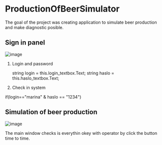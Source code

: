 # ProductionOfBeerSimulator
The goal of the project was creating application to simulate beer production and make diagnostic posible.

## Sign in panel

![image](https://user-images.githubusercontent.com/100734139/224116561-58b42264-cfd3-4666-9804-85f43644ad63.png)

1) Login and password

   string login = this.login_textbox.Text;
   string haslo = this.haslo_textbox.Text;

2) Check in system

if(login=="marina" & haslo == "1234")

## Simulation of beer production

![image](https://user-images.githubusercontent.com/100734139/224116713-883dd8c0-e331-4cf9-8ebe-7b52fda58d9e.png)

The main window checks is everythin okey with operator by click the button time to time.
